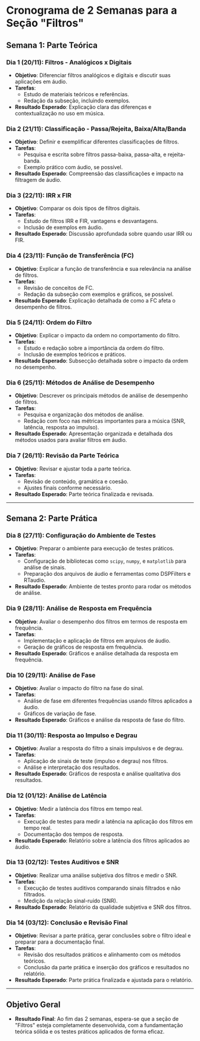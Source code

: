# Cronograma de 2 Semanas para a Seção "Filtros"

## Semana 1: Parte Teórica

### **Dia 1 (20/11): Filtros - Analógicos x Digitais**
- **Objetivo**: Diferenciar filtros analógicos e digitais e discutir suas aplicações em áudio.
- **Tarefas**:
  - Estudo de materiais teóricos e referências.
  - Redação da subseção, incluindo exemplos.
- **Resultado Esperado**: Explicação clara das diferenças e contextualização no uso em música.

### **Dia 2 (21/11): Classificação - Passa/Rejeita, Baixa/Alta/Banda**
- **Objetivo**: Definir e exemplificar diferentes classificações de filtros.
- **Tarefas**:
  - Pesquisa e escrita sobre filtros passa-baixa, passa-alta, e rejeita-banda.
  - Exemplo prático com áudio, se possível.
- **Resultado Esperado**: Compreensão das classificações e impacto na filtragem de áudio.

### **Dia 3 (22/11): IRR x FIR**
- **Objetivo**: Comparar os dois tipos de filtros digitais.
- **Tarefas**:
  - Estudo de filtros IRR e FIR, vantagens e desvantagens.
  - Inclusão de exemplos em áudio.
- **Resultado Esperado**: Discussão aprofundada sobre quando usar IRR ou FIR.

### **Dia 4 (23/11): Função de Transferência (FC)**
- **Objetivo**: Explicar a função de transferência e sua relevância na análise de filtros.
- **Tarefas**:
  - Revisão de conceitos de FC.
  - Redação da subseção com exemplos e gráficos, se possível.
- **Resultado Esperado**: Explicação detalhada de como a FC afeta o desempenho de filtros.

### **Dia 5 (24/11): Ordem do Filtro**
- **Objetivo**: Explicar o impacto da ordem no comportamento do filtro.
- **Tarefas**:
  - Estudo e redação sobre a importância da ordem do filtro.
  - Inclusão de exemplos teóricos e práticos.
- **Resultado Esperado**: Subsecção detalhada sobre o impacto da ordem no desempenho.

### **Dia 6 (25/11): Métodos de Análise de Desempenho**
- **Objetivo**: Descrever os principais métodos de análise de desempenho de filtros.
- **Tarefas**:
  - Pesquisa e organização dos métodos de análise.
  - Redação com foco nas métricas importantes para a música (SNR, latência, resposta ao impulso).
- **Resultado Esperado**: Apresentação organizada e detalhada dos métodos usados para avaliar filtros em áudio.

### **Dia 7 (26/11): Revisão da Parte Teórica**
- **Objetivo**: Revisar e ajustar toda a parte teórica.
- **Tarefas**:
  - Revisão de conteúdo, gramática e coesão.
  - Ajustes finais conforme necessário.
- **Resultado Esperado**: Parte teórica finalizada e revisada.

---

## Semana 2: Parte Prática

### **Dia 8 (27/11): Configuração do Ambiente de Testes**
- **Objetivo**: Preparar o ambiente para execução de testes práticos.
- **Tarefas**:
  - Configuração de bibliotecas como `scipy`, `numpy`, e `matplotlib` para análise de sinais.
  - Preparação dos arquivos de áudio e ferramentas como DSPFilters e RTaudio.
- **Resultado Esperado**: Ambiente de testes pronto para rodar os métodos de análise.

### **Dia 9 (28/11): Análise de Resposta em Frequência**
- **Objetivo**: Avaliar o desempenho dos filtros em termos de resposta em frequência.
- **Tarefas**:
  - Implementação e aplicação de filtros em arquivos de áudio.
  - Geração de gráficos de resposta em frequência.
- **Resultado Esperado**: Gráficos e análise detalhada da resposta em frequência.

### **Dia 10 (29/11): Análise de Fase**
- **Objetivo**: Avaliar o impacto do filtro na fase do sinal.
- **Tarefas**:
  - Análise de fase em diferentes frequências usando filtros aplicados a áudio.
  - Gráficos de variação de fase.
- **Resultado Esperado**: Gráficos e análise da resposta de fase do filtro.

### **Dia 11 (30/11): Resposta ao Impulso e Degrau**
- **Objetivo**: Avaliar a resposta do filtro a sinais impulsivos e de degrau.
- **Tarefas**:
  - Aplicação de sinais de teste (impulso e degrau) nos filtros.
  - Análise e interpretação dos resultados.
- **Resultado Esperado**: Gráficos de resposta e análise qualitativa dos resultados.

### **Dia 12 (01/12): Análise de Latência**
- **Objetivo**: Medir a latência dos filtros em tempo real.
- **Tarefas**:
  - Execução de testes para medir a latência na aplicação dos filtros em tempo real.
  - Documentação dos tempos de resposta.
- **Resultado Esperado**: Relatório sobre a latência dos filtros aplicados ao áudio.

### **Dia 13 (02/12): Testes Auditivos e SNR**
- **Objetivo**: Realizar uma análise subjetiva dos filtros e medir o SNR.
- **Tarefas**:
  - Execução de testes auditivos comparando sinais filtrados e não filtrados.
  - Medição da relação sinal-ruído (SNR).
- **Resultado Esperado**: Relatório da qualidade subjetiva e SNR dos filtros.

### **Dia 14 (03/12): Conclusão e Revisão Final**
- **Objetivo**: Revisar a parte prática, gerar conclusões sobre o filtro ideal e preparar para a documentação final.
- **Tarefas**:
  - Revisão dos resultados práticos e alinhamento com os métodos teóricos.
  - Conclusão da parte prática e inserção dos gráficos e resultados no relatório.
- **Resultado Esperado**: Parte prática finalizada e ajustada para o relatório.

---

## Objetivo Geral

- **Resultado Final**: Ao fim das 2 semanas, espera-se que a seção de "Filtros" esteja completamente desenvolvida, com a fundamentação teórica sólida e os testes práticos aplicados de forma eficaz.
